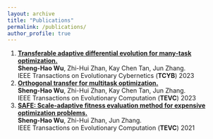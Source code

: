```yaml
---
layout: archive
title: "Publications"
permalink: /publications/
author_profile: true
---
```


1. [**Transferable adaptive differential evolution for many-task optimization.**](https://ieeexplore.ieee.org/abstract/document/10040733) <br> **Sheng-Hao Wu**, Zhi-Hui Zhan, Kay Chen Tan, Jun Zhang. <br> IEEE Transactions on Evolutionary Cybernetics (**TCYB**) 2023
2. [**Orthogonal transfer for multitask optimization.**](https://ieeexplore.ieee.org/abstract/document/9737234) <br> **Sheng-Hao Wu**, Zhi-Hui Zhan, Kay Chen Tan, Jun Zhang. <br> IEEE Transactions on Evolutionary Computation (**TEVC**) 2023
3. [**SAFE: Scale-adaptive fitness evaluation method for expensive optimization problems.**](https://ieeexplore.ieee.org/abstract/document/9324797) <br> **Sheng-Hao Wu**, Zhi-Hui Zhan, Jun Zhang. <br> IEEE Transactions on Evolutionary Computation (**TEVC**) 2021
